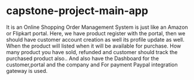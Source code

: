 # capstone-project-main-app

  It is an Online Shopping Order Management System is just like an Amazon or Flipkart portal.
             Here, we have product register with the portal, 
             then we should have customer account creation as well its profile update as well.
              When the product will listed when it will be available for purchase. 
              How many product you have sold, refunded and customer should track the purchased product also..
              And also have the Dashboard for the customer,portal and the company and For payment
            Paypal integration gateway is used.
